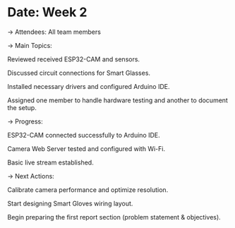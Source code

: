 # Date: Week 2

-> Attendees: All team members

-> Main Topics:

Reviewed received ESP32-CAM and sensors.

Discussed circuit connections for Smart Glasses.

Installed necessary drivers and configured Arduino IDE.

Assigned one member to handle hardware testing and another to document the setup.

-> Progress:

ESP32-CAM connected successfully to Arduino IDE.

Camera Web Server tested and configured with Wi-Fi.

Basic live stream established.

-> Next Actions:

Calibrate camera performance and optimize resolution.

Start designing Smart Gloves wiring layout.

Begin preparing the first report section (problem statement & objectives).
